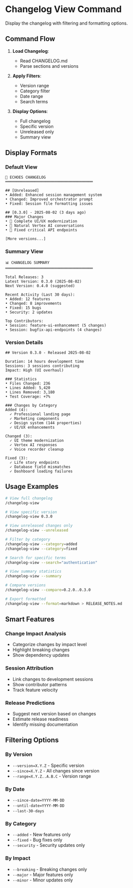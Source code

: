 # Changelog View Command

Display the changelog with filtering and formatting options.

## Command Flow

1. **Load Changelog**:
   - Read CHANGELOG.md
   - Parse sections and versions

2. **Apply Filters**:
   - Version range
   - Category filter
   - Date range
   - Search terms

3. **Display Options**:
   - Full changelog
   - Specific version
   - Unreleased only
   - Summary view

## Display Formats

### Default View
```
📝 ECHOES CHANGELOG
═══════════════════════════════════════

## [Unreleased]
• Added: Enhanced session management system
• Changed: Improved orchestrator prompt
• Fixed: Session file formatting issues

## [0.3.0] - 2025-08-02 (3 days ago)
### Major Changes
• 🎨 Complete UI/UX modernization
• 🤖 Natural Vertex AI conversations
• 🐛 Fixed critical API endpoints

[More versions...]
```

### Summary View
```
📊 CHANGELOG SUMMARY
═══════════════════════════════════════

Total Releases: 3
Latest Version: 0.3.0 (2025-08-02)
Next Version: 0.4.0 (suggested)

Recent Activity (Last 30 days):
• Added: 12 features
• Changed: 8 improvements  
• Fixed: 15 bugs
• Security: 2 updates

Top Contributors:
• Session: feature-ui-enhancement (5 changes)
• Session: bugfix-api-endpoints (4 changes)
```

### Version Details
```
## Version 0.3.0 - Released 2025-08-02

Duration: 14 hours development time
Sessions: 3 sessions contributing
Impact: High (UI overhaul)

### Statistics
• Files Changed: 236
• Lines Added: 5,420
• Lines Removed: 3,180
• Test Coverage: +7%

### Changes by Category
Added (4):
  ✓ Professional landing page
  ✓ Marketing components
  ✓ Design system (144 properties)
  ✓ UI/UX enhancements

Changed (3):
  ✓ UI theme modernization
  ✓ Vertex AI responses
  ✓ Voice recorder cleanup

Fixed (3):
  ✓ Life story endpoints
  ✓ Database field mismatches
  ✓ Dashboard loading failures
```

## Usage Examples

```bash
# View full changelog
/changelog-view

# View specific version
/changelog-view 0.3.0

# View unreleased changes only
/changelog-view --unreleased

# Filter by category
/changelog-view --category=added
/changelog-view --category=fixed

# Search for specific terms
/changelog-view --search="authentication"

# View summary statistics
/changelog-view --summary

# Compare versions
/changelog-view --compare=0.2.0..0.3.0

# Export formatted
/changelog-view --format=markdown > RELEASE_NOTES.md
```

## Smart Features

### Change Impact Analysis
- Categorize changes by impact level
- Highlight breaking changes
- Show dependency updates

### Session Attribution
- Link changes to development sessions
- Show contributor patterns
- Track feature velocity

### Release Predictions
- Suggest next version based on changes
- Estimate release readiness
- Identify missing documentation

## Filtering Options

### By Version
- `--version=X.Y.Z` - Specific version
- `--since=X.Y.Z` - All changes since version
- `--range=X.Y.Z..A.B.C` - Version range

### By Date
- `--since-date=YYYY-MM-DD`
- `--until-date=YYYY-MM-DD`
- `--last-30-days`

### By Category
- `--added` - New features only
- `--fixed` - Bug fixes only
- `--security` - Security updates only

### By Impact
- `--breaking` - Breaking changes only
- `--major` - Major features only
- `--minor` - Minor updates only